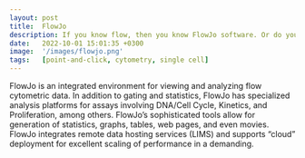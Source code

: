 ```yaml
---
layout: post
title:  FlowJo
description: If you know flow, then you know FlowJo software. Or do you?  Strengthen your foundational knowledge and supercharge your skills by mastering plugins.
date:   2022-10-01 15:01:35 +0300
image:  '/images/flowjo.png'
tags:   [point-and-click, cytometry, single cell]
---
```



 FlowJo is an integrated environment for viewing and analyzing flow cytometric data.  In addition to gating and statistics, FlowJo has specialized analysis platforms for assays involving DNA/Cell Cycle, Kinetics, and Proliferation, among others. FlowJo’s sophisticated tools allow for generation of statistics, graphs, tables, web pages, and even movies. FlowJo integrates remote data hosting services (LIMS) and supports “cloud” deployment for excellent scaling of performance in a demanding.


